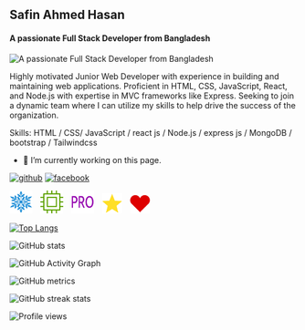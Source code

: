 ## Safin Ahmed Hasan
#### A passionate Full Stack Developer from Bangladesh
![A passionate Full Stack Developer from Bangladesh](https://i.ibb.co/QfGmThx/Black-Modern-Business-Facebook-Cover.png)

Highly motivated Junior Web Developer with experience in building and maintaining web 
applications. Proficient in HTML, CSS, JavaScript, React, and Node.js with expertise in MVC 
frameworks like Express. Seeking to join a dynamic team where I can utilize my skills to help drive the 
success of the organization.

Skills: HTML / CSS/ JavaScript / react js / Node.js / express js / MongoDB / bootstrap / Tailwindcss   

- 🔭 I’m currently working on this page. 


[<img src='https://cdn.jsdelivr.net/npm/simple-icons@3.0.1/icons/github.svg' alt='github' height='40'>](https://github.com/https://github.com/Safinahmedhasan)  [<img src='https://cdn.jsdelivr.net/npm/simple-icons@3.0.1/icons/facebook.svg' alt='facebook' height='40'>](https://www.facebook.com/https://www.facebook.com/Safinahmedhasan2)  

<a href='https://archiveprogram.github.com/'><img src='https://raw.githubusercontent.com/acervenky/animated-github-badges/master/assets/acbadge.gif' width='40' height='40'></a> <a href='https://docs.github.com/en/developers'><img src='https://raw.githubusercontent.com/acervenky/animated-github-badges/master/assets/devbadge.gif' width='40' height='40'></a> <a href='https://github.com/pricing'><img src='https://raw.githubusercontent.com/acervenky/animated-github-badges/master/assets/pro.gif' width='40' height='40'></a> <a href='https://stars.github.com/'><img src='https://raw.githubusercontent.com/acervenky/animated-github-badges/master/assets/starbadge.gif' width='35' height='35'></a> <a href='https://docs.github.com/en/github/supporting-the-open-source-community-with-github-sponsors'><img src='https://raw.githubusercontent.com/acervenky/animated-github-badges/master/assets/sponsorbadge.gif' width='35' height='35'></a> 

[![Top Langs](https://github-readme-stats.vercel.app/api/top-langs/?username=https://github.com/Safinahmedhasan)](https://github.com/anuraghazra/github-readme-stats)

![GitHub stats](https://github-readme-stats.vercel.app/api?username=https://github.com/Safinahmedhasan&show_icons=true&count_private=true)  

![GitHub Activity Graph](https://activity-graph.herokuapp.com/graph?username=https://github.com/Safinahmedhasan)  

![GitHub metrics](https://metrics.lecoq.io/https://github.com/Safinahmedhasan)  

![GitHub streak stats](https://streak-stats.demolab.com/?user=https://github.com/Safinahmedhasan)  

![Profile views](https://gpvc.arturio.dev/https://github.com/Safinahmedhasan)  
